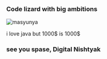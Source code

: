 ### Code lizard with big ambitions

![masyunya](https://github.com/Fics3/Fics3/assets/114524392/a3b2b20b-00cc-4c71-8883-a018f3096120)


i love java but 1000$ is 1000$

### see you spase, Digital Nishtyak
